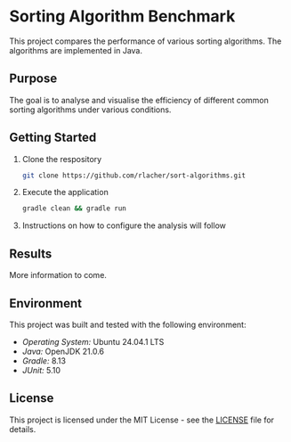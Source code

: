 # Sorting Algorithm Benchmark

This project compares the performance of various sorting algorithms. The algorithms are implemented in Java.

## Purpose

The goal is to analyse and visualise the efficiency of different common sorting algorithms under various conditions.

## Getting Started

1. Clone the respository

	```bash
	git clone https://github.com/rlacher/sort-algorithms.git
	```

2. Execute the application

	```bash
	gradle clean && gradle run
	```

3. Instructions on how to configure the analysis will follow

## Results

More information to come.

## Environment

This project was built and tested with the following environment:

- *Operating System:* Ubuntu 24.04.1 LTS
- *Java:* OpenJDK 21.0.6
- *Gradle:* 8.13
- *JUnit:* 5.10

## License

This project is licensed under the MIT License - see the [LICENSE](LICENSE) file for details.
